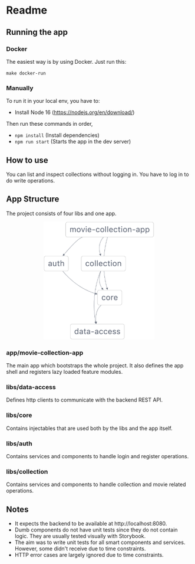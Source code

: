 # Readme

## Running the app

### Docker

The easiest way is by using Docker. Just run this:

```
make docker-run
```

### Manually

To run it in your local env, you have to:

- Install Node 16 (https://nodejs.org/en/download/)

Then run these commands in order,

- `npm install` (Install dependencies)
- `npm run start` (Starts the app in the dev server)

## How to use

You can list and inspect collections without logging in. You have to log in to do write operations.

## App Structure

The project consists of four libs and one app.

<p style="text-align: center;"><img src="./images/graph.png" width="300"></p>

### app/movie-collection-app

The main app which bootstraps the whole project. It also defines the app shell and registers lazy loaded feature
modules.

### libs/data-access

Defines http clients to communicate with the backend REST API.

### libs/core

Contains injectables that are used both by the libs and the app itself.

### libs/auth

Contains services and components to handle login and register operations.

### libs/collection

Contains services and components to handle collection and movie related operations.

## Notes

- It expects the backend to be available at http://localhost:8080.
- Dumb components do not have unit tests since they do not contain logic. They are usually tested visually with Storybook.
- The aim was to write unit tests for all smart components and services. However, some didn't receive due to time
  constraints.
- HTTP error cases are largely ignored due to time constraints.
